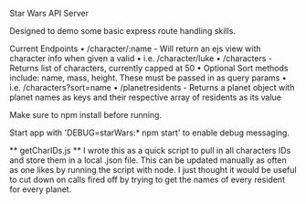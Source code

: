 Star Wars API Server

Designed to demo some basic express route handling skills.

Current Endpoints
	• /character/:name - Will return an ejs view with character info when given a valid
		• i.e. /character/luke
	• /characters - Returns list of characters, currently capped at 50
		• Optional Sort methods include: name, mass, height.  These must be passed in as query params
		• i.e. /characters?sort=name
	• /planetresidents - Returns a planet object with planet names as keys and their respective array of residents as its value

Make sure to npm install before running.

Start app with 'DEBUG=starWars:* npm start' to enable debug messaging.

** getCharIDs.js **
I wrote this as a quick script to pull in all characters IDs and store them in a local .json file.  This can be updated manually as often as one likes by running the script with node.  I just thought it would be useful to cut down on calls fired off by trying to get the names of every resident for every planet.